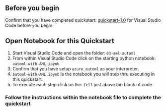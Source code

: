 ## Before you begin

Confirm that you have completed quickstart: [quickstart-1.0](../../quickstart-1.0/visual-studio-code-setup) for Visual Studio Code before you begin.

## Open Notebook for this Quickstart
1. Start Visual Studio Code and open the folder: `03-aml-automl`
2. From within Visual Studio Code click on the starting python notebook: `automl-with-AML.ipynb`
3. Confirm that you have setup `azure_automl` as your interpreter.
4. `automl-with-AML.ipynb` is the notebook you will step thru executing in this quickstart.
5. To execute each step click on `Run Cell` just above the block of code. 

### Follow the instructions within the notebook file to complete the quickstart
